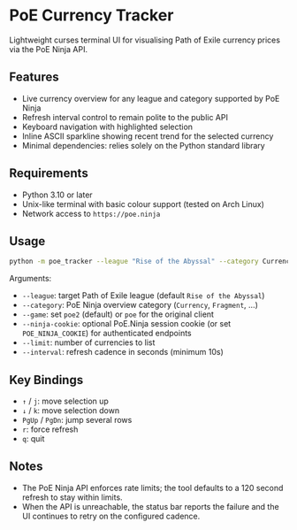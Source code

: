 # PoE Currency Tracker

Lightweight curses terminal UI for visualising Path of Exile currency prices via the PoE Ninja API.

## Features

- Live currency overview for any league and category supported by PoE Ninja
- Refresh interval control to remain polite to the public API
- Keyboard navigation with highlighted selection
- Inline ASCII sparkline showing recent trend for the selected currency
- Minimal dependencies: relies solely on the Python standard library

## Requirements

- Python 3.10 or later
- Unix-like terminal with basic colour support (tested on Arch Linux)
- Network access to `https://poe.ninja`

## Usage

```bash
python -m poe_tracker --league "Rise of the Abyssal" --category Currency --limit 15 --interval 120
```

Arguments:

- `--league`: target Path of Exile league (default `Rise of the Abyssal`)
- `--category`: PoE Ninja overview category (`Currency`, `Fragment`, …)
- `--game`: set `poe2` (default) or `poe` for the original client
- `--ninja-cookie`: optional PoE.Ninja session cookie (or set `POE_NINJA_COOKIE`) for authenticated endpoints
- `--limit`: number of currencies to list
- `--interval`: refresh cadence in seconds (minimum 10s)

## Key Bindings

- `↑` / `j`: move selection up
- `↓` / `k`: move selection down
- `PgUp` / `PgDn`: jump several rows
- `r`: force refresh
- `q`: quit

## Notes

- The PoE Ninja API enforces rate limits; the tool defaults to a 120 second refresh to stay within limits.
- When the API is unreachable, the status bar reports the failure and the UI continues to retry on the configured cadence.
